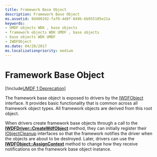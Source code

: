 ```yaml
---
title: Framework Base Object
description: Framework Base Object
ms.assetid: 9d400192-faf0-4d8f-849b-6b955105e21a
keywords:
- UMDF objects WDK , base objects
- framework objects WDK UMDF , base objects
- base objects WDK UMDF
- IWDFObject
ms.date: 04/20/2017
ms.localizationpriority: medium
---
```


# Framework Base Object


[!include[UMDF 1 Deprecation](../umdf-1-deprecation.md)]

The framework base object is exposed to drivers by the [IWDFObject](https://docs.microsoft.com/windows-hardware/drivers/ddi/content/wudfddi/nn-wudfddi-iwdfobject) interface. It provides basic functionality that is common across all framework object types. All framework objects are derived from this root object.

When drivers create framework base objects through a call to the [**IWDFDriver::CreateWdfObject**](https://docs.microsoft.com/windows-hardware/drivers/ddi/content/wudfddi/nf-wudfddi-iwdfdriver-createwdfobject) method, they can initially register their [IObjectCleanup](https://docs.microsoft.com/windows-hardware/drivers/ddi/content/wudfddi/nn-wudfddi-iobjectcleanup) interfaces so that the framework notifies the driver when the objects are about to be destroyed. Later, drivers can use the [**IWDFObject::AssignContext**](https://docs.microsoft.com/windows-hardware/drivers/ddi/content/wudfddi/nf-wudfddi-iwdfobject-assigncontext) method to change how they receive notifications on the framework base object instance.

 

 





